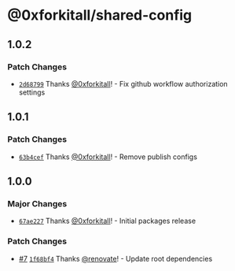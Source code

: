 # @0xforkitall/shared-config

## 1.0.2

### Patch Changes

-   [`2d68799`](https://github.com/0xforkitall/dev-config/commit/2d68799622c89fb7deb6531845e186125f723d94) Thanks [@0xforkitall](https://github.com/0xforkitall)! - Fix github workflow authorization settings

## 1.0.1

### Patch Changes

-   [`63b4cef`](https://github.com/0xforkitall/dev-config/commit/63b4cef0418f7876f795401673cf9ac4a018e710) Thanks [@0xforkitall](https://github.com/0xforkitall)! - Remove publish configs

## 1.0.0

### Major Changes

-   [`67ae227`](https://github.com/0xforkitall/dev-config/commit/67ae227298b12a3b2609ddf466419cb9ece43a02) Thanks [@0xforkitall](https://github.com/0xforkitall)! - Initial packages release

### Patch Changes

-   [#7](https://github.com/0xforkitall/dev-config/pull/7) [`1f68bf4`](https://github.com/0xforkitall/dev-config/commit/1f68bf466b7aa031b2f19145cac8c24ee7aec9ce) Thanks [@renovate](https://github.com/apps/renovate)! - Update root dependencies
